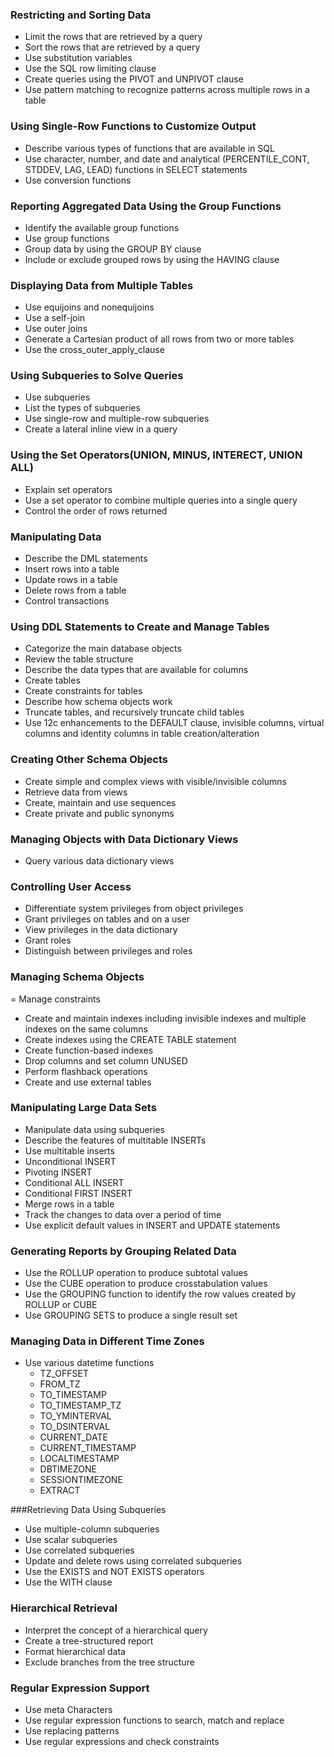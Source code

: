 ### Restricting and Sorting Data

- Limit the rows that are retrieved by a query
- Sort the rows that are retrieved by a query
- Use substitution variables
- Use the SQL row limiting clause
- Create queries using the PIVOT and UNPIVOT clause
- Use pattern matching to recognize patterns across multiple rows in a table


### Using Single-Row Functions to Customize Output

- Describe various types of functions that are available in SQL
- Use character, number, and date and analytical (PERCENTILE_CONT, STDDEV, LAG, LEAD) functions in SELECT statements
- Use conversion functions


### Reporting Aggregated Data Using the Group Functions

- Identify the available group functions
- Use group functions
- Group data by using the GROUP BY clause
- Include or exclude grouped rows by using the HAVING clause


### Displaying Data from Multiple Tables

- Use equijoins and nonequijoins
- Use a self-join
- Use outer joins
- Generate a Cartesian product of all rows from two or more tables
- Use the cross_outer_apply_clause


### Using Subqueries to Solve Queries

- Use subqueries
- List the types of subqueries
- Use single-row and multiple-row subqueries
- Create a lateral inline view in a query


### Using the Set Operators(UNION, MINUS, INTERECT, UNION ALL)

- Explain set operators
- Use a set operator to combine multiple queries into a single query
- Control the order of rows returned


### Manipulating Data

- Describe the DML statements
- Insert rows into a table
- Update rows in a table
- Delete rows from a table
- Control transactions


### Using DDL Statements to Create and Manage Tables

- Categorize the main database objects
- Review the table structure
- Describe the data types that are available for columns
- Create tables
- Create constraints for tables
- Describe how schema objects work
- Truncate tables, and recursively truncate child tables
- Use 12c enhancements to the DEFAULT clause, invisible columns, virtual columns and identity columns in table creation/alteration


### Creating Other Schema Objects

- Create simple and complex views with visible/invisible columns
- Retrieve data from views
- Create, maintain and use sequences
- Create private and public synonyms


### Managing Objects with Data Dictionary Views

- Query various data dictionary views


### Controlling User Access

- Differentiate system privileges from object privileges
- Grant privileges on tables and on a user
- View privileges in the data dictionary
- Grant roles
- Distinguish between privileges and roles


### Managing Schema Objects

= Manage constraints
- Create and maintain indexes including invisible indexes and multiple indexes on the same columns
- Create indexes using the CREATE TABLE statement
- Create function-based indexes
- Drop columns and set column UNUSED
- Perform flashback operations
- Create and use external tables


### Manipulating Large Data Sets

- Manipulate data using subqueries
- Describe the features of multitable INSERTs
- Use multitable inserts
- Unconditional INSERT
- Pivoting INSERT
- Conditional ALL INSERT
- Conditional FIRST INSERT
- Merge rows in a table
- Track the changes to data over a period of time
- Use explicit default values in INSERT and UPDATE statements


### Generating Reports by Grouping Related Data

- Use the ROLLUP operation to produce subtotal values
- Use the CUBE operation to produce crosstabulation values
- Use the GROUPING function to identify the row values created by ROLLUP or CUBE
- Use GROUPING SETS to produce a single result set

### Managing Data in Different Time Zones

- Use various datetime functions
  - TZ_OFFSET
  - FROM_TZ
  - TO_TIMESTAMP
  - TO_TIMESTAMP_TZ
  - TO_YMINTERVAL
  - TO_DSINTERVAL
  - CURRENT_DATE
  - CURRENT_TIMESTAMP
  - LOCALTIMESTAMP
  - DBTIMEZONE
  - SESSIONTIMEZONE
  - EXTRACT
  
  
###Retrieving Data Using Subqueries

- Use multiple-column subqueries
- Use scalar subqueries
- Use correlated subqueries
- Update and delete rows using correlated subqueries
- Use the EXISTS and NOT EXISTS operators
- Use the WITH clause


### Hierarchical Retrieval

- Interpret the concept of a hierarchical query
- Create a tree-structured report
- Format hierarchical data
- Exclude branches from the tree structure


### Regular Expression Support

- Use meta Characters
- Use regular expression functions to search, match and replace
- Use replacing patterns
- Use regular expressions and check constraints
